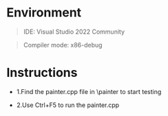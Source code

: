 # Environment 
> IDE: Visual Studio 2022 Community 

> Compiler mode: x86-debug

# Instructions
- 1.Find the painter.cpp file in \painter to start testing

- 2.Use Ctrl+F5 to run the painter.cpp

